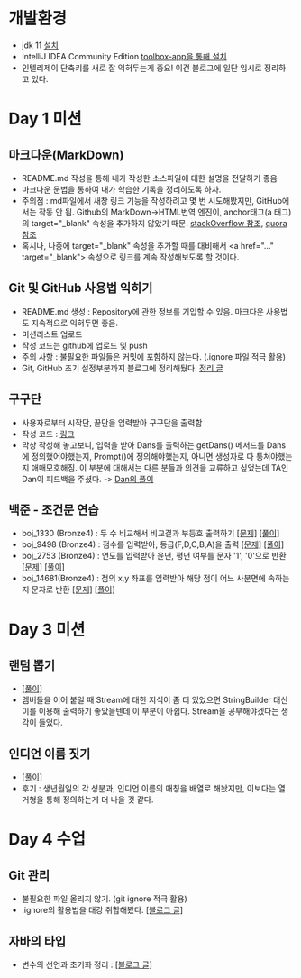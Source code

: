
# 개발환경
 - jdk 11 <a href="https://www.oracle.com/java/technologies/downloads/#java11" target="_blank">설치</a>
 - IntelliJ IDEA Community Edition <a href="https://www.jetbrains.com/ko-kr/toolbox-app" target="_blank">toolbox-app을 통해 설치</a>
 - 인텔리제이 단축키를 새로 잘 익혀두는게 중요! 이건 블로그에 일단 임시로 정리하고 있다.

# Day 1 미션

 ## 마크다운(MarkDown)
 - README.md 작성을 통해 내가 작성한 소스파일에 대한 설명을 전달하기 좋음
 - 마크다운 문법을 통하여 내가 학습한 기록을 정리하도록 하자.
 - 주의점 : md파일에서 새창 링크 기능을 작성하려고 몇 번 시도해봤지만, GitHub에서는 작동 안 됨. Github의 MarkDown->HTML번역 엔진이, anchor태그(a 태그)의 target="_blank" 속성을 추가하지 않았기 때문.
   <a href="https://stackoverflow.com/questions/41915571/open-link-in-new-tab-with-github-markdown-using-target-blank">stackOverflow 참조</a>,
   <a href="https://www.quora.com/Why-is-target-blank-not-working-in-a-GitHub-readme-file">quora 참조</a>
 - 혹시나, 나중에 target="_blank" 속성을 추가할 때를 대비해서 \<a href="..." target="_blank"> 속성으로 링크를 계속 작성해보도록 할 것이다.

 ## Git 및 GitHub 사용법 익히기
 - README.md 생성 : Repository에 관한 정보를 기입할 수 있음. 마크다운 사용법도 지속적으로 익혀두면 좋음.
 - 미션리스트 업로드
 - 작성 코드는 github에 업로드 및 push
 - 주의 사항 : 불필요한 파일들은 커밋에 포함하지 않는다. (.ignore 파일 적극 활용)
 - Git, GitHub 초기 설정부분까지 블로그에 정리해뒀다. <a href="https://ttasjwi.tistory.com/5" target="_blank">정리 글</a>

 ## 구구단
  - 사용자로부터 시작단, 끝단을 입력받아 구구단을 출력함
  - 작성 코드 : <a href="https://github.com/ttasjwi/CodeSquad-Cocoa2021/tree/master/src/gugudan" target="_blank">링크</a>
  - 막상 작성해 놓고보니, 입력을 받아 Dans를 출력하는 getDans() 메서드를 Dans에 정의했어야했는지, Prompt()에 정의해야했는지, 아니면 생성자로 다 퉁쳐야했는지 애매모호해짐. 이 부분에 대해서는 다른 분들과 의견을 교류하고 싶었는데 TA인 Dan이 피드백을 주셨다.
    -> <a href="https://github.com/ttasjwi/CodeSquad-Cocoa2021/tree/Dan/src/gugudan" target="_blank">Dan의 풀이</a>

 ## 백준 - 조건문 연습
   - boj_1330 (Bronze4) : 두 수 비교해서 비교결과 부등호 출력하기 <a href="https://www.acmicpc.net/problem/1330" target="_blank">[문제]</a> <a href="https://github.com/ttasjwi/BOJ/tree/master/src/boj_1330" target="_blank">[풀이]</a>
   - boj_9498 (Bronze4) : 점수를 입력받아, 등급(F,D,C,B,A)을 출력 <a href="https://www.acmicpc.net/problem/9498" target="_blank">[문제]</a> <a href="https://github.com/ttasjwi/BOJ/tree/master/src/boj_9498" target="_blank">[풀이]</a>
   - boj_2753 (Bronze4) : 연도를 입력받아 윤년, 평년 여부를 문자 '1', '0'으로 반환 <a href="https://www.acmicpc.net/problem/2753" target="_blank">[문제]</a> <a href="https://github.com/ttasjwi/BOJ/tree/master/src/boj_2753" target="_blank">[풀이]</a>
   - boj_14681(Bronze4) : 점의 x,y 좌표를 입력받아 해당 점이 어느 사분면에 속하는지 문자로 반환 <a href="https://www.acmicpc.net/problem/14681" target="_blank">[문제]</a> <a href="https://github.com/ttasjwi/BOJ/tree/master/src/boj_14681" target="_blank">[풀이]</a>

# Day 3 미션

## 랜덤 뽑기

- <a href="https://github.com/ttasjwi/CodeSquad-Cocoa2021/tree/master/src/rdmMember" target="_blank">[풀이]</a>
- 멤버들을 이어 붙일 때 Stream에 대한 지식이 좀 더 있었으면 StringBuilder 대신 이를 이용해 출력하기 좋았을텐데 이 부분이 아쉽다. Stream을 공부해야겠다는 생각이 들었다.

## 인디언 이름 짓기

- <a href="https://github.com/ttasjwi/CodeSquad-Cocoa2021/tree/master/src/indianName" target="_blank">[풀이]</a>
- 후기 : 생년월일의 각 성분과, 인디언 이름의 매칭을 배열로 해놨지만, 이보다는 열거형을 통해 정의하는게 더 나을 것 같다.

# Day 4 수업

## Git 관리

- 불필요한 파일 올리지 않기. (git ignore 적극 활용)
- .ignore의 활용법을 대강 취합해봤다. <a href="https://ttasjwi.tistory.com/8" target="_blank">[블로그 글]</a>

## 자바의 타입
- 변수의 선언과 초기화 정리 : <a href="https://ttasjwi.tistory.com/9" target="_blank">[블로그 글]</a>

